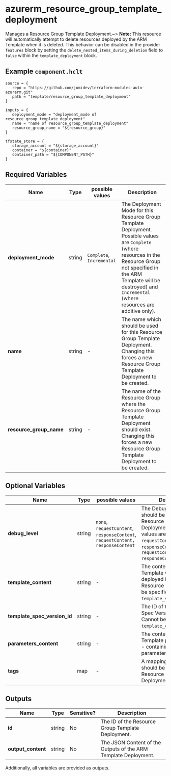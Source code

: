 # azurerm_resource_group_template_deployment

Manages a Resource Group Template Deployment.~> **Note:** This resource will automatically attempt to delete resources deployed by the ARM Template when it is deleted. This behavior can be disabled in the provider `features` block by setting the `delete_nested_items_during_deletion` field to `false` within the `template_deployment` block.

## Example `component.hclt`

```hcl
source = {
   repo = "https://github.com/jumidev/terraform-modules-auto-azurerm.git" 
   path = "template/resource_group_template_deployment" 
}

inputs = {
   deployment_mode = "deployment_mode of resource_group_template_deployment" 
   name = "name of resource_group_template_deployment" 
   resource_group_name = "${resource_group}" 
}

tfstate_store = {
   storage_account = "${storage_account}" 
   container = "${container}" 
   container_path = "${COMPONENT_PATH}" 
}

```

## Required Variables

| Name | Type |  possible values |  Description |
| ---- | --------- |  ----------- | ----------- |
| **deployment_mode** | string |  `Complete`, `Incremental`  |  The Deployment Mode for this Resource Group Template Deployment. Possible values are `Complete` (where resources in the Resource Group not specified in the ARM Template will be destroyed) and `Incremental` (where resources are additive only). | 
| **name** | string |  -  |  The name which should be used for this Resource Group Template Deployment. Changing this forces a new Resource Group Template Deployment to be created. | 
| **resource_group_name** | string |  -  |  The name of the Resource Group where the Resource Group Template Deployment should exist. Changing this forces a new Resource Group Template Deployment to be created. | 

## Optional Variables

| Name | Type |  possible values |  Description |
| ---- | --------- |  ----------- | ----------- |
| **debug_level** | string |  `none`, `requestContent`, `responseContent`, `requestContent, responseContent`  |  The Debug Level which should be used for this Resource Group Template Deployment. Possible values are `none`, `requestContent`, `responseContent` and `requestContent, responseContent`. | 
| **template_content** | string |  -  |  The contents of the ARM Template which should be deployed into this Resource Group. Cannot be specified with `template_spec_version_id`. | 
| **template_spec_version_id** | string |  -  |  The ID of the Template Spec Version to deploy. Cannot be specified with `template_content`. | 
| **parameters_content** | string |  -  |  The contents of the ARM Template parameters file - containing a JSON list of parameters. | 
| **tags** | map |  -  |  A mapping of tags which should be assigned to the Resource Group Template Deployment. | 



## Outputs

| Name | Type | Sensitive? | Description |
| ---- | ---- | --------- | --------- |
| **id** | string | No  | The ID of the Resource Group Template Deployment. | 
| **output_content** | string | No  | The JSON Content of the Outputs of the ARM Template Deployment. | 

Additionally, all variables are provided as outputs.
